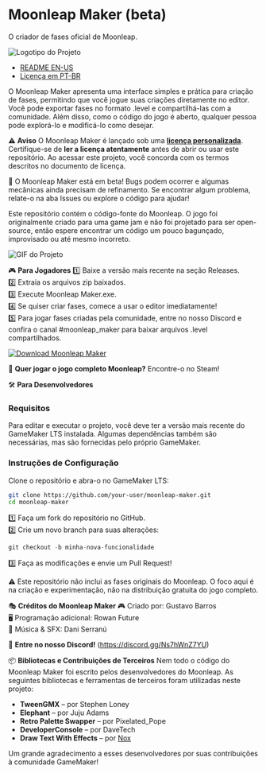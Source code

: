Moonleap Maker (beta)
==============

O criador de fases oficial de Moonleap.

![Logotipo do Projeto](https://guselect.com/wp-content/uploads/2022/07/Moonleap-Maker-Logo.png)

- [README EN-US](README.md)  
- [Licença em PT-BR](LICENSE-PT-BR.md)  

O Moonleap Maker apresenta uma interface simples e prática para criação de fases, permitindo que você jogue suas criações diretamente no editor. Você pode exportar fases no formato .level e compartilhá-las com a comunidade. Além disso, como o código do jogo é aberto, qualquer pessoa pode explorá-lo e modificá-lo como desejar.

⚠️ **Aviso**
O Moonleap Maker é lançado sob uma **[licença personalizada](LICENSE-PT-BR.md)**. Certifique-se de **ler a licença atentamente** antes de abrir ou usar este repositório. Ao acessar este projeto, você concorda com os termos descritos no documento de licença.

🚀 O Moonleap Maker está em beta! Bugs podem ocorrer e algumas mecânicas ainda precisam de refinamento. Se encontrar algum problema, relate-o na aba Issues ou explore o código para ajudar!

Este repositório contém o código-fonte do Moonleap. O jogo foi originalmente criado para uma game jam e não foi projetado para ser open-source, então espere encontrar um código um pouco bagunçado, improvisado ou até mesmo incorreto.

![GIF do Projeto](https://guselect.com/wp-content/uploads/2022/07/ezgif-315358de28c4fa.gif)

🎮 **Para Jogadores**
1️⃣ Baixe a versão mais recente na seção Releases.  
2️⃣ Extraia os arquivos zip baixados.  
3️⃣ Execute Moonleap Maker.exe.  
4️⃣ Se quiser criar fases, comece a usar o editor imediatamente!  
5️⃣ Para jogar fases criadas pela comunidade, entre no nosso Discord e confira o canal #moonleap_maker para baixar arquivos .level compartilhados. 

[![Download Moonleap Maker](https://img.shields.io/badge/Download-Moonleap%20Maker%20Beta-green?style=for-the-badge&logo=github)](https://github.com/guselect/Moonleap-Maker/releases/latest)

🔗 **Quer jogar o jogo completo Moonleap?** Encontre-o no Steam!

🛠️ **Para Desenvolvedores**

### Requisitos
Para editar e executar o projeto, você deve ter a versão mais recente do GameMaker LTS instalada. Algumas dependências também são necessárias, mas são fornecidas pelo próprio GameMaker.

### Instruções de Configuração
Clone o repositório e abra-o no GameMaker LTS:
```bash
git clone https://github.com/your-user/moonleap-maker.git
cd moonleap-maker
```
1️⃣ Faça um fork do repositório no GitHub.  
2️⃣ Crie um novo branch para suas alterações:
```cpp
git checkout -b minha-nova-funcionalidade
```
3️⃣ Faça as modificações e envie um Pull Request!

⚠️ Este repositório não inclui as fases originais do Moonleap. O foco aqui é na criação e experimentação, não na distribuição gratuita do jogo completo.

🎭 **Créditos do Moonleap Maker**
🎮 Criado por: Gustavo Barros  
🖥️ Programação adicional: Rowan Future  
🎵 Música & SFX: Dani Serranú  

💬 **Entre no nosso Discord!** (https://discord.gg/Ns7hWnZ7YU)

📦 **Bibliotecas e Contribuições de Terceiros**
Nem todo o código do Moonleap Maker foi escrito pelos desenvolvedores do Moonleap. As seguintes bibliotecas e ferramentas de terceiros foram utilizadas neste projeto:

- **TweenGMX** – por Stephen Loney  
- **Elephant** – por Juju Adams  
- **Retro Palette Swapper** – por Pixelated_Pope  
- **DeveloperConsole** – por DaveTech  
- **Draw Text With Effects** – por [Nox](https://noxdev.net)  

Um grande agradecimento a esses desenvolvedores por suas contribuições à comunidade GameMaker!
